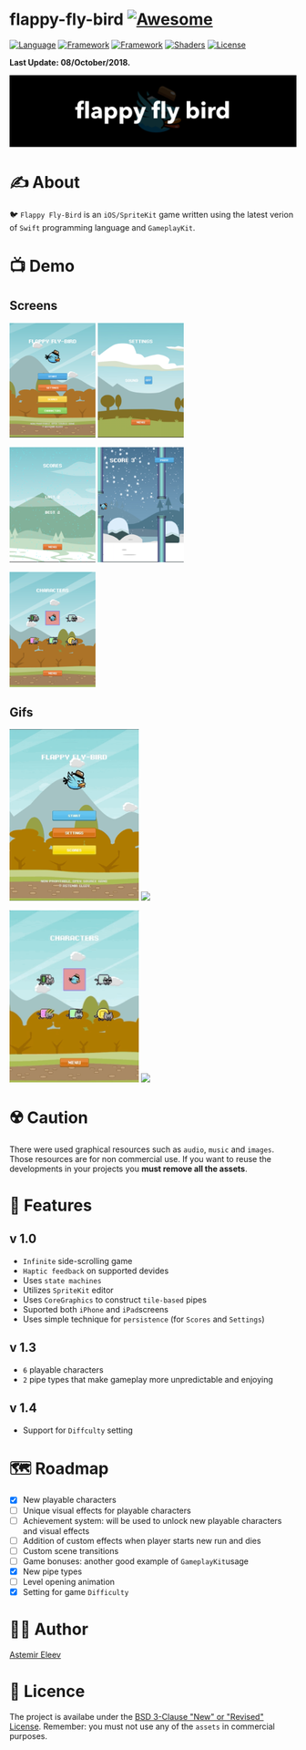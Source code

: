 # flappy-fly-bird [![Awesome](https://cdn.rawgit.com/sindresorhus/awesome/d7305f38d29fed78fa85652e3a63e154dd8e8829/media/badge.svg)](https://github.com/sindresorhus/awesome)

[![Language](https://img.shields.io/badge/language-Swift-orange.svg)]()
[![Framework](https://img.shields.io/badge/framework-SpriteKit-red.svg)]()
[![Framework](https://img.shields.io/badge/framework-GameplayKit-purple.svg)]()
[![Shaders](https://img.shields.io/badge/shaders-GLSL-green.svg)]()
[![License](https://img.shields.io/badge/license-MIT-blue.svg)]()

**Last Update: 08/October/2018.**

![](logo-flappy_fly_bird.png)

# ✍️ About 
🐦 `Flappy Fly-Bird` is an `iOS/SpriteKit` game written using the latest verion of `Swift` programming language and `GameplayKit`.

# 📺 Demo 

## Screens
<img src="/resources/img-01.PNG" width="30%"> <img src="/resources/img-02.PNG" width="30%">

<img src="/resources/img-03.PNG" width="30%"> <img src="/resources/img-04.PNG" width="30%">

<img src="/resources/img-05.PNG" width="30%">

## Gifs
<img src="/resources/intro.gif" width="45%"> <img src="/resources/gameplay.gif" width="45%">

<img src="/resources/characters.gif" width="45%"> <img src="/resources/cat-gameplay.gif" width="45%">

# ☢️ Caution 
There were used graphical resources such as `audio`, `music` and `images`. Those resources are for non commercial use. If you want to reuse the developments in your projects you **must remove all the assets**.

# 📝 Features

## v 1.0
- `Infinite` side-scrolling game 
- `Haptic feedback` on supported devides
- Uses `state machines`
- Utilizes `SpriteKit` editor 
- Uses `CoreGraphics` to construct `tile-based` pipes
- Suported both `iPhone` and `iPad`screens
- Uses simple technique for `persistence` (for `Scores` and `Settings`)

## v 1.3
- `6` playable characters
- `2` pipe types that make gameplay more unpredictable and enjoying

## v 1.4
-  Support for `Diffculty` setting

# 🗺 Roadmap
- [x] New playable characters 
- [ ] Unique visual effects for playable characters
- [ ] Achievement system: will be used to unlock new playable characters and visual effects
- [ ] Addition of custom effects when player starts new run and dies
- [ ] Custom scene transitions
- [ ] Game bonuses: another good example of `GameplayKit`usage
- [x] New pipe types
- [ ] Level opening animation
- [x] Setting for game `Difficulty` 

# 👨‍💻 Author 
[Astemir Eleev](https://github.com/jVirus)

# 🔖 Licence
The project is availabe under the [BSD 3-Clause "New" or "Revised" License](https://github.com/jVirus/ios-spritekit-flappy-flying-bird/blob/master/LICENSE). Remember: you must not use any of the `assets` in commercial purposes.

